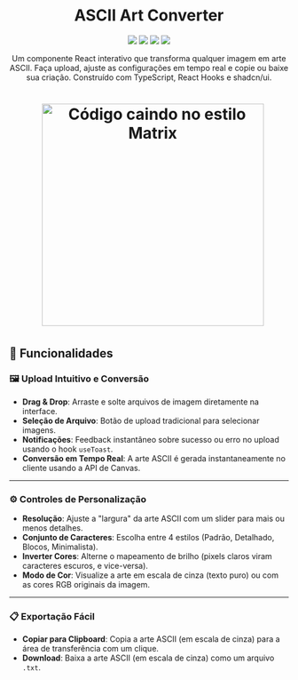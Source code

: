 <h1 align="center"> ASCII Art Converter </h1>

<p align="center">
<img src="https://img.shields.io/github/issues/diegocp05/ascii-converter"/>
<img src="https://img.shields.io/github/forks/diegocp05/ascii-converter"/>
<img src="https://img.shields.io/github/stars/diegocp05/ascii-converter"/>
<img src="https://img.shields.io/github/license/diegocp05/ascii-converter"/>
</p>

<p align="center">Um componente React interativo que transforma qualquer imagem em arte ASCII. Faça upload, ajuste as configurações em tempo real e copie ou baixe sua criação. Construído com TypeScript, React Hooks e shadcn/ui.</p>

<h1 align="center">
  <img height="400" alt="Código caindo no estilo Matrix" title="ASCII Art Converter" src="https://media.giphy.com/media/AOSwwqVjNZlDO/giphy.gif"/>
</h1>

## 🌟 Funcionalidades

### 🖼️ Upload Intuitivo e Conversão
- **Drag & Drop**: Arraste e solte arquivos de imagem diretamente na interface.
- **Seleção de Arquivo**: Botão de upload tradicional para selecionar imagens.
- **Notificações**: Feedback instantâneo sobre sucesso ou erro no upload usando o hook `useToast`.
- **Conversão em Tempo Real**: A arte ASCII é gerada instantaneamente no cliente usando a API de Canvas.

---

### ⚙️ Controles de Personalização
- **Resolução**: Ajuste a "largura" da arte ASCII com um slider para mais ou menos detalhes.
- **Conjunto de Caracteres**: Escolha entre 4 estilos (Padrão, Detalhado, Blocos, Minimalista).
- **Inverter Cores**: Alterne o mapeamento de brilho (pixels claros viram caracteres escuros, e vice-versa).
- **Modo de Cor**: Visualize a arte em escala de cinza (texto puro) ou com as cores RGB originais da imagem.

---

### 📋 Exportação Fácil
- **Copiar para Clipboard**: Copia a arte ASCII (em escala de cinza) para a área de transferência com um clique.
- **Download**: Baixa a arte ASCII (em escala de cinza) como um arquivo `.txt`.

